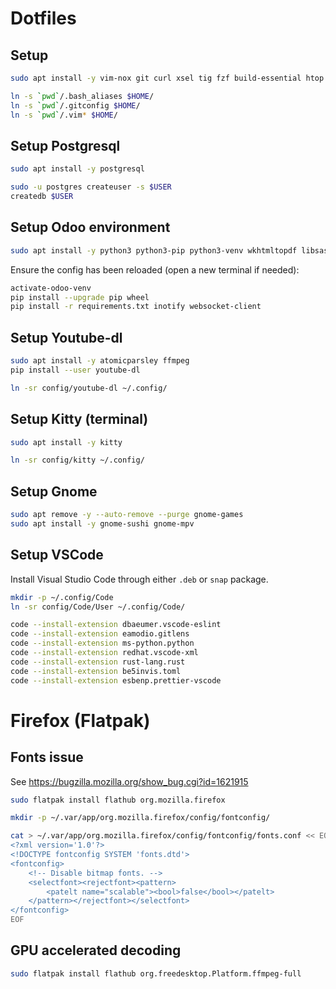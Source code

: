 # Dotfiles

## Setup

```sh
sudo apt install -y vim-nox git curl xsel tig fzf build-essential htop neofetch rsync silversearcher-ag
```

```sh
ln -s `pwd`/.bash_aliases $HOME/
ln -s `pwd`/.gitconfig $HOME/
ln -s `pwd`/.vim* $HOME/

```

## Setup Postgresql

```sh
sudo apt install -y postgresql

sudo -u postgres createuser -s $USER
createdb $USER
```

## Setup Odoo environment

```sh
sudo apt install -y python3 python3-pip python3-venv wkhtmltopdf libsasl2-dev libldap2-dev libpq-dev
```

Ensure the config has been reloaded (open a new terminal if needed):
```sh
activate-odoo-venv
pip install --upgrade pip wheel
pip install -r requirements.txt inotify websocket-client
```

## Setup Youtube-dl

```sh
sudo apt install -y atomicparsley ffmpeg
pip install --user youtube-dl

ln -sr config/youtube-dl ~/.config/
```

## Setup Kitty (terminal)

```sh
sudo apt install -y kitty

ln -sr config/kitty ~/.config/
```

## Setup Gnome

```sh
sudo apt remove -y --auto-remove --purge gnome-games
sudo apt install -y gnome-sushi gnome-mpv
```

## Setup VSCode

Install Visual Studio Code through either `.deb` or `snap` package.

```sh
mkdir -p ~/.config/Code
ln -sr config/Code/User ~/.config/Code/

code --install-extension dbaeumer.vscode-eslint
code --install-extension eamodio.gitlens
code --install-extension ms-python.python
code --install-extension redhat.vscode-xml
code --install-extension rust-lang.rust
code --install-extension be5invis.toml
code --install-extension esbenp.prettier-vscode
```

# Firefox (Flatpak)

## Fonts issue

See https://bugzilla.mozilla.org/show_bug.cgi?id=1621915

```sh
sudo flatpak install flathub org.mozilla.firefox

mkdir -p ~/.var/app/org.mozilla.firefox/config/fontconfig/

cat > ~/.var/app/org.mozilla.firefox/config/fontconfig/fonts.conf << EOF
<?xml version='1.0'?>
<!DOCTYPE fontconfig SYSTEM 'fonts.dtd'>
<fontconfig>
    <!-- Disable bitmap fonts. -->
    <selectfont><rejectfont><pattern>
        <patelt name="scalable"><bool>false</bool></patelt>
    </pattern></rejectfont></selectfont>
</fontconfig>
EOF
```

## GPU accelerated decoding

```sh
sudo flatpak install flathub org.freedesktop.Platform.ffmpeg-full
```
